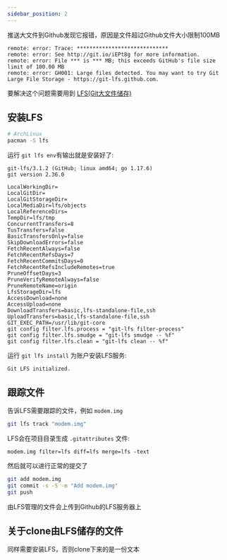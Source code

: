 ```yaml
---
sidebar_position: 2
---
```

推送大文件到Github发现它报错，原因是文件超过Github文件大小限制100MB
```
remote: error: Trace: *****************************
remote: error: See http://git.io/iEPt8g for more information.
remote: error: File *** is *** MB; this exceeds GitHub's file size limit of 100.00 MB
remote: error: GH001: Large files detected. You may want to try Git Large File Storage - https://git-lfs.github.com.
```
要解决这个问题需要用到 [LFS(Git大文件储存)](https://git-lfs.github.com)  
## 安装LFS
```bash
# ArchLinux
pacman -S lfs
```
运行 ```git lfs env```有输出就是安装好了:
```
git-lfs/3.1.2 (GitHub; linux amd64; go 1.17.6)
git version 2.36.0

LocalWorkingDir=
LocalGitDir=
LocalGitStorageDir=
LocalMediaDir=lfs/objects
LocalReferenceDirs=
TempDir=lfs/tmp
ConcurrentTransfers=8
TusTransfers=false
BasicTransfersOnly=false
SkipDownloadErrors=false
FetchRecentAlways=false
FetchRecentRefsDays=7
FetchRecentCommitsDays=0
FetchRecentRefsIncludeRemotes=true
PruneOffsetDays=3
PruneVerifyRemoteAlways=false
PruneRemoteName=origin
LfsStorageDir=lfs
AccessDownload=none
AccessUpload=none
DownloadTransfers=basic,lfs-standalone-file,ssh
UploadTransfers=basic,lfs-standalone-file,ssh
GIT_EXEC_PATH=/usr/lib/git-core
git config filter.lfs.process = "git-lfs filter-process"
git config filter.lfs.smudge = "git-lfs smudge -- %f"
git config filter.lfs.clean = "git-lfs clean -- %f"
```
运行 ```git lfs install``` 为账户安装LFS服务:
```
Git LFS initialized.
```
## 跟踪文件
告诉LFS需要跟踪的文件，例如 ```modem.img```
```bash
git lfs track "modem.img"
```
LFS会在项目目录生成 ```.gitattributes``` 文件: 
```
modem.img filter=lfs diff=lfs merge=lfs -text
```
然后就可以进行正常的提交了
```bash
git add modem.img
git commit -s -S -m "Add modem.img"
git push
```
由LFS管理的文件会上传到Github的LFS服务器上
## 关于clone由LFS储存的文件
同样需要安装LFS，否则clone下来的是一份文本